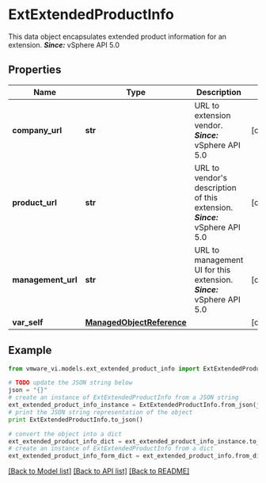 # ExtExtendedProductInfo

This data object encapsulates extended product information for an extension.  ***Since:*** vSphere API 5.0 

## Properties
Name | Type | Description | Notes
------------ | ------------- | ------------- | -------------
**company_url** | **str** | URL to extension vendor.  ***Since:*** vSphere API 5.0  | [optional] 
**product_url** | **str** | URL to vendor&#39;s description of this extension.  ***Since:*** vSphere API 5.0  | [optional] 
**management_url** | **str** | URL to management UI for this extension.  ***Since:*** vSphere API 5.0  | [optional] 
**var_self** | [**ManagedObjectReference**](ManagedObjectReference.md) |  | [optional] 

## Example

```python
from vmware_vi.models.ext_extended_product_info import ExtExtendedProductInfo

# TODO update the JSON string below
json = "{}"
# create an instance of ExtExtendedProductInfo from a JSON string
ext_extended_product_info_instance = ExtExtendedProductInfo.from_json(json)
# print the JSON string representation of the object
print ExtExtendedProductInfo.to_json()

# convert the object into a dict
ext_extended_product_info_dict = ext_extended_product_info_instance.to_dict()
# create an instance of ExtExtendedProductInfo from a dict
ext_extended_product_info_form_dict = ext_extended_product_info.from_dict(ext_extended_product_info_dict)
```
[[Back to Model list]](../README.md#documentation-for-models) [[Back to API list]](../README.md#documentation-for-api-endpoints) [[Back to README]](../README.md)


